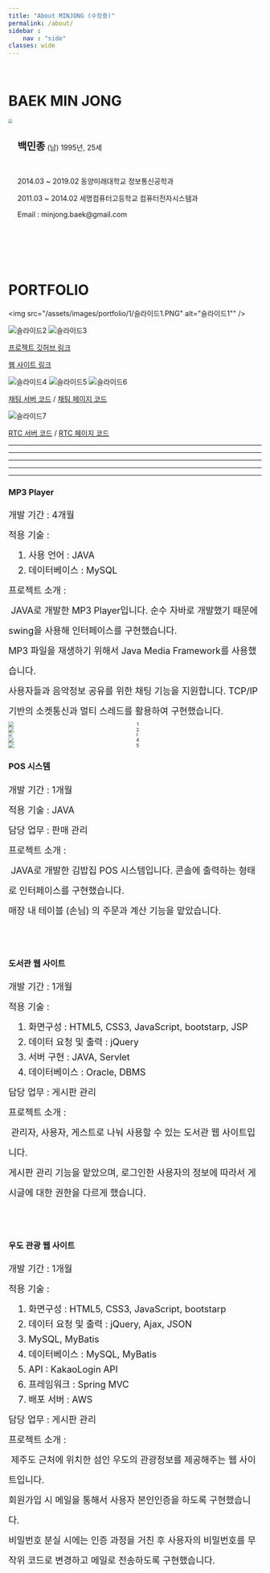 ```yaml
---
title: "About MINJONG (수정중)"
permalink: /about/
sidebar : 
    nav : "side"
classes: wide
---
```


<br>

# BAEK MIN JONG

<div>
    <img src="/assets/images/posts/about/bio-photo12.jpg" style="zoom:50%; display: inline-block; float: left" />
    <div style="height: 236px; display: flex; align-items: center; font-size:14px;">
        <div style="margin-left: 10px;">
            <p><span style="font-size: 20px; font-weight: bold">백민종</span> (남) 1995년, 25세</p><br>
            <p>2014.03 ~ 2019.02 동양미래대학교 정보통신공학과</p>
            <p>2011.03 ~ 2014.02 세명컴퓨터고등학교 컴퓨터전자시스템과</p>
            <p>Email : minjong.baek@gmail.com</p>
        </div>
    </div>
</div>

<br><br>

# PORTFOLIO

<img src="/assets/images/portfolio/1/슬라이드1.PNG" alt="슬라이드1"" />

<img src="/assets/images/portfolio/1/슬라이드2.PNG" alt="슬라이드2"/>

<img src="/assets/images/portfolio/1/슬라이드3.PNG" alt="슬라이드3"/>

[프로젝트 깃허브 링크](https://github.com/minjongbaek/TOTI)

[웹 사이트 링크](https://yal-toti.tk/toti)

<img src="/assets/images/portfolio/1/슬라이드4.PNG" alt="슬라이드4"/>

<img src="/assets/images/portfolio/1/슬라이드5.PNG" alt="슬라이드5"/>

<img src="/assets/images/portfolio/1/슬라이드6.PNG" alt="슬라이드6"/>

[채팅 서버 코드]( https://github.com/minjongbaek/TOTI/blob/minjong/TOTI-node/toti-chat-server.js ) / [채팅 페이지 코드]( https://github.com/minjongbaek/TOTI/blob/minjong/TOTI/src/main/webapp/WEB-INF/views/baek/chat/chatPage.jsp )

<img src="/assets/images/portfolio/1/슬라이드7.PNG" alt="슬라이드7"/>

[RTC 서버 코드]( https://github.com/minjongbaek/TOTI/blob/minjong/TOTI-node/toti-rtc-server.js ) / [RTC 페이지 코드]( https://github.com/minjongbaek/TOTI/blob/minjong/TOTI/src/main/webapp/WEB-INF/views/baek/chat/rtcPage.jsp )



---

---

---

---

---



<div>
    <h3>MP3 Player</h3>
    <div style="font-size: 18px; line-height:40px">
        개발 기간 : 4개월 <br>
        적용 기술 : <br>
        <ol style="padding: 0; margin: 5px 0; margin-left: 40px; line-height: 30px;">
            <li>사용 언어 : JAVA</li>
            <li>데이터베이스 : MySQL</li>
        </ol>
        프로젝트 소개 : <br>
        &nbsp;JAVA로 개발한 MP3 Player입니다. 순수 자바로 개발했기 때문에 swing을 사용해 인터페이스를 구현했습니다.<br>
        MP3 파일을 재생하기 위해서 Java Media Framework를 사용했습니다.<br>
        사용자들과 음악정보 공유를 위한 채팅 기능을 지원합니다. TCP/IP 기반의 소켓통신과 멀티 스레드를 활용하여 구현했습니다.
    </div>
</div>



<img src="\assets\images\posts\about\port1\1.PNG" alt="1" style="zoom: 67%; text-align:center; display:block; margin:0 auto" />



<img src="\assets\images\posts\about\port1\2.PNG" alt="2" style="zoom:67%; text-align:center; display:block; margin:0 auto" />



<img src="\assets\images\posts\about\port1\3.PNG" alt="3" style="zoom: 50%; text-align:center; display:block; margin:0 auto" />



<img src="\assets\images\posts\about\port1\4.PNG" alt="4" style="zoom:67%; text-align:center; display:block; margin:0 auto" />



<img src="\assets\images\posts\about\port1\5.PNG" alt="5" style="zoom:67%; text-align:center; display:block; margin:0 auto" />





<div>
    <h3>POS 시스템</h3>
    <div style="font-size: 18px; line-height:40px">
        개발 기간 : 1개월 <br>
        적용 기술 : JAVA <br>
        담당 업무 : 판매 관리 <br>
        프로젝트 소개 : <br>
        &nbsp;JAVA로 개발한 김밥집 POS 시스템입니다. 콘솔에 출력하는 형태로 인터페이스를 구현했습니다.<br>
        매장 내 테이블 (손님) 의 주문과 계산 기능을 맡았습니다.
    </div>
</div>

<br><br>

<div>
    <h3>도서관 웹 사이트</h3>
    <div style="font-size: 18px; line-height:40px">
        개발 기간 : 1개월 <br>
        적용 기술 : <br>
        <ol style="padding: 0; margin: 5px 0; margin-left: 40px; line-height: 30px;">
            <li>화면구성 : HTML5, CSS3, JavaScript, bootstarp, JSP</li>
            <li>데이터 요청 및 출력 : jQuery </li>
            <li>서버 구현 : JAVA, Servlet </li>
            <li>데이터베이스 : Oracle, DBMS</li>
        </ol>
        담당 업무 : 게시판 관리 <br>
        프로젝트 소개 : <br>
        &nbsp;관리자, 사용자, 게스트로 나눠 사용할 수 있는 도서관 웹 사이트입니다.<br>
        게시판 관리 기능을 맡았으며, 로그인한 사용자의 정보에 따라서 게시글에 대한 권한을 다르게 했습니다.
    </div>
</div>

<br><br>

<div>
    <h3>우도 관광 웹 사이트</h3>
    <div style="font-size: 18px; line-height:40px">
        개발 기간 : 1개월 <br>
        적용 기술 : <br>
        <ol style="padding: 0; margin: 5px 0; margin-left: 40px; line-height: 30px;">
            <li>화면구성 : HTML5, CSS3, JavaScript, bootstarp</li>
            <li>데이터 요청 및 출력 : jQuery, Ajax, JSON</li>
            <li>MySQL, MyBatis</li>
            <li>데이터베이스 : MySQL, MyBatis</li>
            <li>API : KakaoLogin API</li>
            <li>프레임워크 : Spring MVC</li>
            <li>배포 서버 : AWS</li>
        </ol>
        담당 업무 : 게시판 관리 <br>
        프로젝트 소개 : <br>
        &nbsp;제주도 근처에 위치한 섬인 우도의 관광정보를 제공해주는 웹 사이트입니다.<br>
        회원가입 시 메일을 통해서 사용자 본인인증을 하도록 구현했습니다.<br>
        비밀번호 분실 시에는 인증 과정을 거친 후 사용자의 비밀번호를 무작위 코드로 변경하고 메일로 전송하도록 구현했습니다.
    </div>
</div>

